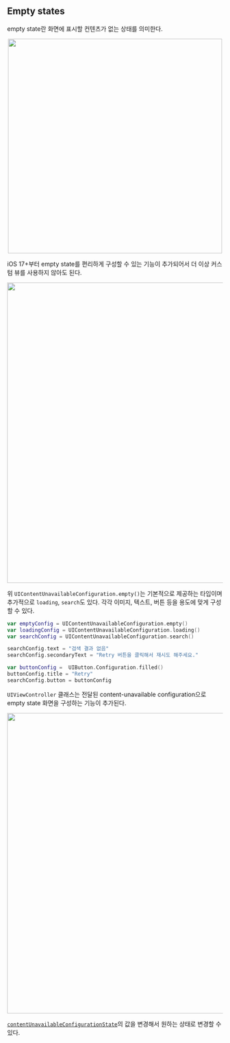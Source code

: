 ## Empty states

empty state란 화면에 표시할 컨텐츠가 없는 상태를 의미한다.

<p align="center">
<img src="https://github.com/anjaeyoung26/GithubActions/assets/61190690/95c6a926-8e51-4d95-b2e7-31f486d74964" height="500">
</p>

iOS 17+부터 empty state를 편리하게 구성할 수 있는 기능이 추가되어서 더 이상 커스텀 뷰를 사용하지 않아도 된다.

<p align="center">
<img src="https://github.com/anjaeyoung26/GithubActions/assets/61190690/a9370296-f49d-434d-8b34-923a2ef7aaac" width="700">
</p>

위 `UIContentUnavailableConfiguration.empty()`는 기본적으로 제공하는 타입이며 추가적으로 `loading`, `search`도 있다. 각각 이미지, 텍스트, 버튼 등을 용도에 맞게 구성할 수 있다.

```swift
var emptyConfig = UIContentUnavailableConfiguration.empty()
var loadingConfig = UIContentUnavailableConfiguration.loading()
var searchConfig = UIContentUnavailableConfiguration.search()

searchConfig.text = "검색 결과 없음"
searchConfig.secondaryText = "Retry 버튼을 클릭해서 재시도 해주세요."

var buttonConfig =  UIButton.Configuration.filled()
buttonConfig.title = "Retry"
searchConfig.button = buttonConfig
```

`UIViewController` 클래스는 전달된 content-unavailable configuration으로 empty state 화면을 구성하는 기능이 추가된다.

<p align="center">
<img src="https://github.com/anjaeyoung26/GithubActions/assets/61190690/af0a5854-9b56-454f-8de2-566f0546db1a" width="700">
</p>

[`contentUnavailableConfigurationState`](https://developer.apple.com/documentation/uikit/uiviewcontroller/4176653-contentunavailableconfigurations)의 값을 변경해서 원하는 상태로 변경할 수 있다.
